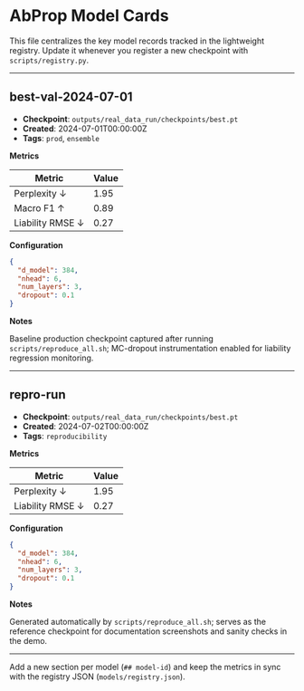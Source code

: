 # AbProp Model Cards

This file centralizes the key model records tracked in the lightweight registry. Update it whenever you register a new checkpoint with `scripts/registry.py`.

---

## best-val-2024-07-01

- **Checkpoint**: `outputs/real_data_run/checkpoints/best.pt`
- **Created**: 2024-07-01T00:00:00Z
- **Tags**: `prod`, `ensemble`

**Metrics**

| Metric | Value |
|--------|-------|
| Perplexity ↓ | 1.95 |
| Macro F1 ↑ | 0.89 |
| Liability RMSE ↓ | 0.27 |

**Configuration**

```json
{
  "d_model": 384,
  "nhead": 6,
  "num_layers": 3,
  "dropout": 0.1
}
```

**Notes**

Baseline production checkpoint captured after running `scripts/reproduce_all.sh`; MC-dropout instrumentation enabled for liability regression monitoring.

---

## repro-run

- **Checkpoint**: `outputs/real_data_run/checkpoints/best.pt`
- **Created**: 2024-07-02T00:00:00Z
- **Tags**: `reproducibility`

**Metrics**

| Metric | Value |
|--------|-------|
| Perplexity ↓ | 1.95 |
| Liability RMSE ↓ | 0.27 |

**Configuration**

```json
{
  "d_model": 384,
  "nhead": 6,
  "num_layers": 3,
  "dropout": 0.1
}
```

**Notes**

Generated automatically by `scripts/reproduce_all.sh`; serves as the reference checkpoint for documentation screenshots and sanity checks in the demo.

---

Add a new section per model (`## model-id`) and keep the metrics in sync with the registry JSON (`models/registry.json`).
